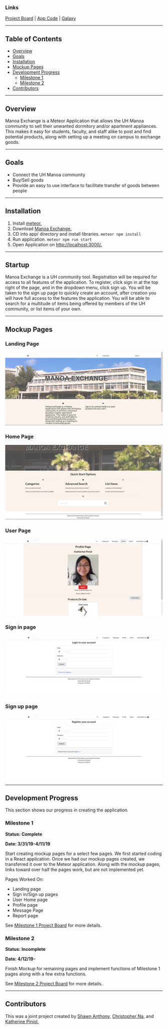 ### Links 

[Project Board](https://github.com/manoaexchange/manoaexchange/projects) | [App Code](https://github.com/manoaexchange/manoaexchange) | [Galaxy](http://manoaexchange.meteorapp.com/#/) 

---

## Table of Contents
* [Overview](#overview)
* [Goals](#goals)
* [Installation](#installation)
* [Mockup Pages](#mockup-pages)
* [Development Progress](#development-progress)
  * [Milestone 1](#milestone-1)
  * [Milestone 2](#milestone-2)
* [Contributors](#contributors)

---

## Overview

Manoa Exchange is a Meteor Application that allows the UH Manoa community to sell their unwanted dormitory and/or apartment appliances. This makes it easy for students, faculty, and staff alike to post and find potential products, along with setting up a meeting on campus to exchange goods. 

---

## Goals 

* Connect the UH Manoa community 
* Buy/Sell goods
* Provide an easy to use interface to facilitate transfer of goods between people

---

## Installation 

1. Install [meteor.](https://www.meteor.com/install)
2. Download [Manoa Exchange.](https://github.com/manoaexchange/manoaexchange)
3. CD into app/ directory and install libraries.
`meteor npm install`
4. Run application.
`meteor npm run start`
5. Open Application on [http://localhost:3000/.](http://localhost:3000/)

---

## Startup

Manoa Exchange is a UH community tool.  Registration will be required for access to all features of the application.  To register, click sign in at the top right of the page, and in the dropdown menu, click sign up.  You will be taken to the sign up page to quickly create an account, after creation you will have full access to the features the application.  You will be able to search for a multitude of items being offered by members of the UH community, or list items of your own.

---

## Mockup Pages

### Landing Page
<img src="images/landing.PNG">

### Home Page
<img src="images/home.PNG">

### User Page
<img src="images/profile.PNG">

### Sign in page
<img src="images/signin.PNG">

### Sign up page
<img src="images/signup.PNG">

---

## Development Progress

This section shows our progress in creating the application. 

### Milestone 1

**Status: Complete**

**Date: 3/31/19-4/11/19**

Start creating mockup pages for a select few pages. We first started coding in a React application. Once we had our mockup pages created, we transferred it over to the Meteor application. Along with the mockup pages, links toward over half the pages work, but are not implemented yet. 

Pages Worked On:
* Landing page
* Sign in/Sign up pages
* User Home page
* Profile page
* Message Page
* Report page

See [Milestone 1 Project Board](https://github.com/manoaexchange/manoaexchange/projects/1) for more details.

### Milestone 2

**Status: Incomplete**

**Date: 4/12/19-**

Finish Mockup for remaining pages and implement functions of Milestone 1 pages along with a few extra functions. 

See [Milestone 2 Project Board](https://github.com/manoaexchange/manoaexchange/projects/2) for more details.

---

## Contributors

This was a joint project created by [Shawn Anthony,](https://shawn-anthony.github.io/ "Shawn Anthony") [Christopher Na,](https://chrisn3.github.io/ "Christopher Na") and [Katherine Piniol.](https://piniolk.github.io/ "Katherine Piniol")
